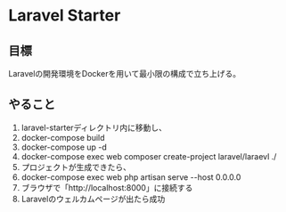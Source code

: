 # Laravel Starter

## 目標
Laravelの開発環境をDockerを用いて最小限の構成で立ち上げる。

## やること
1.  laravel-starterディレクトリ内に移動し、
1.  docker-compose build
1.  docker-compose up -d
1.  docker-compose exec web composer create-project laravel/laraevl ./
1.  プロジェクトが生成できたら、
1.  docker-compose exec web php artisan serve --host 0.0.0.0
1.  ブラウザで「http://localhost:8000」に接続する
1.  Laravelのウェルカムページが出たら成功